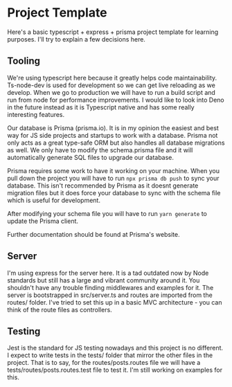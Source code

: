 # Project Template

Here's a basic typescript + express + prisma project template for learning purposes.
I'll try to explain a few decisions here.


## Tooling
We're using typescript here because it greatly helps code maintainability. Ts-node-dev is used for development so we can get live reloading as we develop. When we go to production we will have to run a build script and run from node for performance improvements. I would like to look into Deno in the future instead as it is Typescript native and has some really interesting features.

Our database is Prisma (prisma.io). It is in my opinion the easiest and best way for JS side projects and startups to work with a database. Prisma not only acts as a great type-safe ORM but also handles all database migrations as well. We only have to modify the schema.prisma file and it will automatically generate SQL files to upgrade our database.

Prisma requires some work to have it working on your machine. When you pull down the project you will have to run `npx prisma db push` to sync your database. This isn't recommended by Prisma as it doesnt generate migration files but it does force your database to sync with the schema file which is useful for development.

After modifying your schema file you will have to run `yarn generate` to update the Prisma client. 

Further documentation should be found at Prisma's website.

## Server
I'm using express for the server here. It is a tad outdated now by Node standards but still has a large and vibrant community around it. You shouldn't have any trouble finding middlewares and examples for it. The server is bootstrapped in src/server.ts and routes are imported from the routes/ folder. I've tried to set this up in a basic MVC architecture - you can think of the route files as controllers.

## Testing
Jest is the standard for JS testing nowadays and this project is no different. I expect to write tests in the tests/ folder that mirror the other files in the project. That is to say, for the routes/posts.routes file we will have a tests/routes/posts.routes.test file to test it. I'm still working on examples for this.